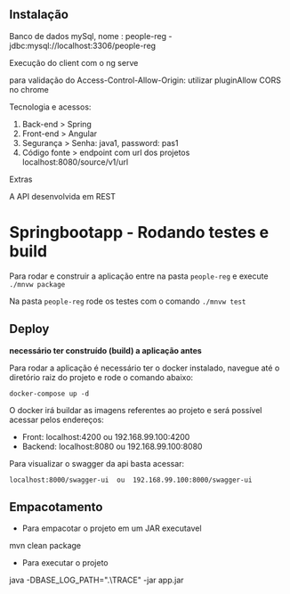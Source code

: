 
## Instalação
Banco de dados mySql, nome : people-reg - jdbc:mysql://localhost:3306/people-reg

Execução do client com o ng serve

para validação do Access-Control-Allow-Origin: utilizar pluginAllow CORS no chrome


Tecnologia e acessos:
1) Back-end > Spring
2) Front-end > Angular
3) Segurança > Senha: java1, password: pas1 
5) Código fonte > endpoint com url dos projetos localhost:8080/source/v1/url

Extras

A API desenvolvida em REST

# Springbootapp - Rodando testes e build

Para rodar e construir a aplicação entre na pasta `people-reg` e execute `./mnvw package`

Na pasta `people-reg` rode os testes com o comando `./mnvw test`

## Deploy

**necessário ter construído (build) a aplicação antes**

Para rodar a aplicação é necessário ter o docker instalado, navegue até o diretório raiz do projeto
e rode o comando abaixo: 

`
 docker-compose up -d
`

O docker irá buildar as imagens referentes ao projeto e será possível acessar pelos endereços:

* Front: localhost:4200 ou 192.168.99.100:4200
* Backend: localhost:8080 ou 192.168.99.100:8080

Para visualizar o swagger da api basta acessar:

`
localhost:8000/swagger-ui 
  ou 
192.168.99.100:8000/swagger-ui
`

## Empacotamento
* Para empacotar o projeto em um JAR executavel

mvn clean package

* Para executar o projeto

java -DBASE_LOG_PATH=".\TRACE" -jar app.jar
